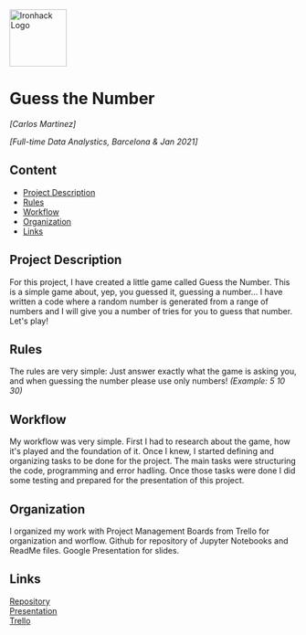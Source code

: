 <img src="https://bit.ly/2VnXWr2" alt="Ironhack Logo" width="100"/>

# Guess the Number
*[Carlos Martinez]*

*[Full-time Data Analystics, Barcelona & Jan 2021]*

## Content
- [Project Description](#project-description)
- [Rules](#rules)
- [Workflow](#workflow)
- [Organization](#organization)
- [Links](#links)

## Project Description
For this project, I have created a little game called Guess the Number. This is a simple game about, yep, you guessed it, guessing a number... I have written a code where a random number is generated from a range of numbers and I will give you a number of tries for you to guess that number.
Let's play!

## Rules
The rules are very simple:
Just answer exactly what the game is asking you, and when guessing the number please use only numbers! _(Example: 5 10 30)_

## Workflow
My workflow was very simple.
First I had to research about the game, how it's played and the foundation of it. Once I knew, I started defining and organizing tasks to be done for the project. The main tasks were structuring the code, programming and error hadling. Once those tasks were done I did some testing and prepared for the presentation of this project.

## Organization
I organized my work with Project Management Boards from Trello for organization and worflow.
Github for repository of Jupyter Notebooks and ReadMe files.
Google Presentation for slides.

## Links

[Repository](https://github.com/Cmartinez-sudo/Proyect-1-Guess-the-Number)  
[Presentation](https://docs.google.com/presentation/d/1wFkSXQM9F1RIDrokg1PqUmU8vqoI7r8eFWNQrHIjJDU/edit?usp=sharing)  
[Trello](https://trello.com/invite/b/WrU56oJJ/1b741882ea5a7fb0855efc84876cff86/proyect-1-guess-the-number)  
